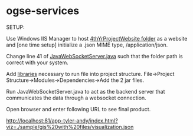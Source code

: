 # ogse-services

SETUP:

Use Windows IIS Manager to host [4thYrProjectWebsite folder](/src/main/resources/4thYrProjectWebsite) as a website and [one time setup] initialize a .json MIME type, /application/json.

Change line 41 of [JavaWebSocketServer.java](/src/main/java/JavaWebSocketServer.java) such that the folder path is correct with your system. 

Add [libraries](/src/main/java/lib) necessary to run file into project structure. File->Project Structure->Modules->Dependencies->Add the 2 jar files.

Run JavaWebSocketServer.java to act as the backend server that communicates the data through a websocket connection.

Open browser and enter following URL to see final product. 

[http://localhost:81/app-tyler-andy/index.html?viz=./sample/gis%20with%20files/visualization.json](http://localhost:82/app-tyler-andy/index.html?viz=./sample/gis%20with%20files/visualization.json)
